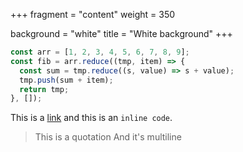 +++
fragment = "content"
weight = 350

background = "white"
title = "White background"
+++

```javascript
const arr = [1, 2, 3, 4, 5, 6, 7, 8, 9];
const fib = arr.reduce((tmp, item) => {
  const sum = tmp.reduce((s, value) => s + value);
  tmp.push(sum + item);
  return tmp;
}, []);
```

This is a [link](#) and this is an `inline code`.

> This is a quotation
> And it's multiline
